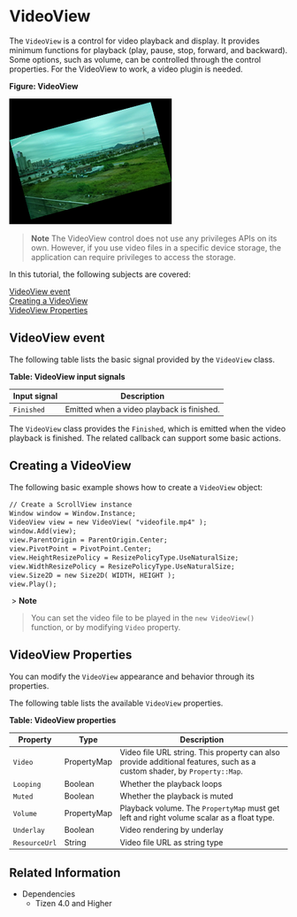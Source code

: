 # VideoView

The `VideoView` is a control for video playback and display. It provides minimum functions for playback (play, pause, stop, forward, and backward). Some options, such as volume, can be controlled through the control properties. For the VideoView to work, a video plugin is needed.

**Figure: VideoView**

![VideoView](./media/dali_videoview.png)

 > **Note**
 > The VideoView control does not use any privileges APIs on its own. However, if you use video files in a specific device storage, the application can require privileges to access the storage.

In this tutorial, the following subjects are covered:

[VideoView event](#1)<br>
[Creating a VideoView](#2)<br>
[VideoView Properties](#3)<br>

<a name="1"></a>
## VideoView event

The following table lists the basic signal provided by the `VideoView` class.

**Table: VideoView input signals**

| Input signal  | Description                                 |
| ------------- | ------------------------------------------- |
| `Finished`    | Emitted when a video playback is finished.  |

The `VideoView` class provides the `Finished`, which is emitted when the video playback is finished. The related callback can support some basic actions.

<a name="2"></a>
## Creating a VideoView

The following basic example shows how to create a `VideoView` object:

```
// Create a ScrollView instance
Window window = Window.Instance;
VideoView view = new VideoView( "videofile.mp4" );
window.Add(view);
view.ParentOrigin = ParentOrigin.Center;
view.PivotPoint = PivotPoint.Center;
view.HeightResizePolicy = ResizePolicyType.UseNaturalSize;
view.WidthResizePolicy = ResizePolicyType.UseNaturalSize;
view.Size2D = new Size2D( WIDTH, HEIGHT );
view.Play();
```

​  > **Note**  
  > You can set the video file to be played in the `new VideoView()` function, or by modifying `Video` property.    

<a name="3"></a>
## VideoView Properties

You can modify the `VideoView` appearance and behavior through its properties.

The following table lists the available `VideoView` properties.

**Table: VideoView properties**

| Property      | Type         | Description                              |
| ------------- | ------------ | ---------------------------------------- |
| `Video`       | PropertyMap  | Video file URL string. This property can also provide additional features, such as a custom shader, by `Property::Map`. |
| `Looping`     | Boolean      | Whether the playback loops               |
| `Muted`       | Boolean      | Whether the playback is muted            |
| `Volume`      | PropertyMap  | Playback volume. The `PropertyMap` must get left and right volume scalar as a float type. |
| `Underlay`    | Boolean      | Video rendering by underlay              |
| `ResourceUrl` | String       | Video file URL as string type            |



## Related Information
* Dependencies
  -   Tizen 4.0 and Higher
